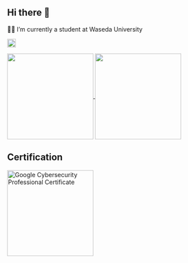 ## Hi there 👋
👨‍🎓 I’m currently a student at Waseda University
<!--
**yashi846/yashi846** is a ✨ _special_ ✨ repository because its `README.md` (this file) appears on your GitHub profile.

Here are some ideas to get you started:

- 🔭 I’m currently working on ...
- 🌱 I’m currently learning ...
- 👯 I’m looking to collaborate on ...
- 🤔 I’m looking for help with ...
- 💬 Ask me about ...
- 📫 How to reach me: ...
- 😄 Pronouns: ...
- ⚡ Fun fact: ...
-->

<p align="left">
  <a href="https://github.com/yashi846">
    <img height="20" src="https://komarev.com/ghpvc/?username=yashi846" />
  </a>
</p>

<a href="https://github.com/anuraghazra/github-readme-stats">
  <img height=200 align="center" src="https://github-readme-stats.vercel.app/api?username=yashi846&theme=radical&rank_icon=github"/>
</a>
<a href="https://github.com/anuraghazra/convoychat">
  <img height=200 align="center" src="https://github-readme-stats.vercel.app/api/top-langs?username=yashi846&layout=compact&langs_count=8&card_width=320&size_weight=0.5&count_weight=0.5&theme=radical" />
</a>


## Certification
<a href="https://www.credly.com/badges/729a2c00-9eb0-4834-ac43-0064590e2257/public_url">
  <img width="200" alt="Google Cybersecurity Professional Certificate" src="https://github.com/user-attachments/assets/07acb348-0c5a-4de3-bf01-d5485ec560e7">
</a>
